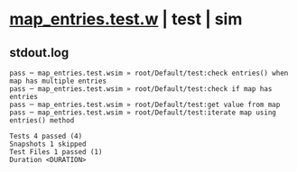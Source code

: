 # [map_entries.test.w](../../../../../examples/tests/valid/map_entries.test.w) | test | sim

## stdout.log
```log
pass ─ map_entries.test.wsim » root/Default/test:check entries() when map has multiple entries
pass ─ map_entries.test.wsim » root/Default/test:check if map has entries                     
pass ─ map_entries.test.wsim » root/Default/test:get value from map                           
pass ─ map_entries.test.wsim » root/Default/test:iterate map using entries() method           

Tests 4 passed (4)
Snapshots 1 skipped
Test Files 1 passed (1)
Duration <DURATION>
```

